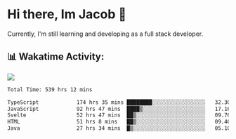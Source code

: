 # Hi there, Im Jacob 👋
Currently, I'm still learning and developing as a full stack developer.

## 📊 Wakatime Activity:

![](https://wakatime.com/share/@bfeff6fe-7f39-433c-bc17-53e716b9a274/c1084c79-5b1a-4658-a9e1-8a8ffabbc873.svg)

<!--START_SECTION:waka-->

```txt
Total Time: 539 hrs 12 mins

TypeScript            174 hrs 35 mins ████████░░░░░░░░░░░░░░░░░   32.30 %
JavaScript            92 hrs 47 mins  ████▒░░░░░░░░░░░░░░░░░░░░   17.16 %
Svelte                52 hrs 47 mins  ██▒░░░░░░░░░░░░░░░░░░░░░░   09.76 %
HTML                  51 hrs 8 mins   ██▒░░░░░░░░░░░░░░░░░░░░░░   09.46 %
Java                  27 hrs 34 mins  █▒░░░░░░░░░░░░░░░░░░░░░░░   05.10 %
```

<!--END_SECTION:waka-->
